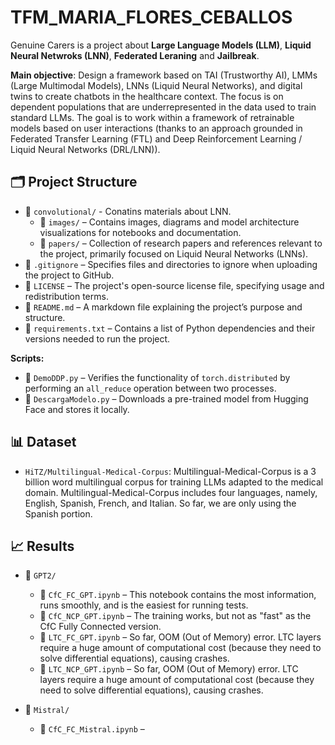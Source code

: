 # TFM_MARIA_FLORES_CEBALLOS

Genuine Carers is a project about **Large Language Models (LLM)**, **Liquid Neural Netwroks (LNN)**, **Federated Leraning** and **Jailbreak**.

**Main objective**: Design a framework based on TAI (Trustworthy AI), LMMs (Large Multimodal Models), LNNs (Liquid Neural Networks), and digital twins to create chatbots in the healthcare context. The focus is on dependent populations that are underrepresented in the data used to train standard LLMs. The goal is to work within a framework of retrainable models based on user interactions (thanks to an approach grounded in Federated Transfer Learning (FTL) and Deep Reinforcement Learning / Liquid Neural Networks (DRL/LNN)).


## 🗂️ **Project Structure**

- 📁 `convolutional/` - Conatins materials about LNN.
    - 📁 `images/` – Contains images, diagrams and model architecture visualizations for notebooks and documentation.
    - 📁 `papers/` – Collection of research papers and references relevant to the project, primarily focused on Liquid Neural Networks (LNNs).
- 📄 `.gitignore` – Specifies files and directories to ignore when uploading the project to GitHub.
- 📄 `LICENSE` – The project's open-source license file, specifying usage and redistribution terms.
- 📄 `README.md` – A markdown file explaining the project’s purpose and structure.
- 📄 `requirements.txt` – Contains a list of Python dependencies and their versions needed to run the project.

**Scripts:**  
- 📜 `DemoDDP.py` – Verifies the functionality of `torch.distributed` by performing an `all_reduce` operation between two processes.
- 📜 `DescargaModelo.py` – Downloads a pre-trained model from Hugging Face and stores it locally.


## 📊 Dataset
- `HiTZ/Multilingual-Medical-Corpus`: Multilingual-Medical-Corpus is a 3 billion word multilingual corpus for training LLMs adapted to the medical domain. Multilingual-Medical-Corpus includes four languages, namely, English, Spanish, French, and Italian. So far, we are only using the Spanish portion.

## 📈 Results
- 📁 `GPT2/`
    - 📓 `CfC_FC_GPT.ipynb` – This notebook contains the most information, runs smoothly, and is the easiest for running tests.
    - 📓 `CfC_NCP_GPT.ipynb` – The training works, but not as "fast" as the CfC Fully Connected version.
    - 📓 `LTC_FC_GPT.ipynb` – So far, OOM (Out of Memory) error. LTC layers require a huge amount of computational cost (because they need to solve differential equations), causing crashes.
    - 📓 `LTC_NCP_GPT.ipynb` – So far, OOM (Out of Memory) error. LTC layers require a huge amount of computational cost (because they need to solve differential equations), causing crashes.

- 📁 `Mistral/`
    - 📓 `CfC_FC_Mistral.ipynb` – 
